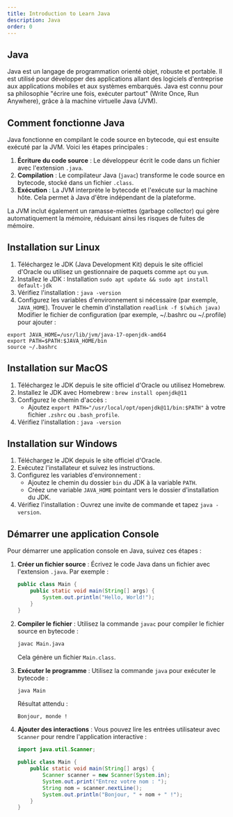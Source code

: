 ```yaml
---
title: Introduction to Learn Java
description: Java
order: 0
---
```

## Java
Java est un langage de programmation orienté objet, robuste et portable. Il est utilisé pour développer des applications allant des logiciels d'entreprise aux applications mobiles et aux systèmes embarqués. Java est connu pour sa philosophie "écrire une fois, exécuter partout" (Write Once, Run Anywhere), grâce à la machine virtuelle Java (JVM).

## Comment fonctionne Java
Java fonctionne en compilant le code source en bytecode, qui est ensuite exécuté par la JVM. Voici les étapes principales :
1. **Écriture du code source** : Le développeur écrit le code dans un fichier avec l'extension `.java`.
2. **Compilation** : Le compilateur Java (`javac`) transforme le code source en bytecode, stocké dans un fichier `.class`.
3. **Exécution** : La JVM interprète le bytecode et l'exécute sur la machine hôte. Cela permet à Java d'être indépendant de la plateforme.

La JVM inclut également un ramasse-miettes (garbage collector) qui gère automatiquement la mémoire, réduisant ainsi les risques de fuites de mémoire.

## Installation sur Linux
1. Téléchargez le JDK (Java Development Kit) depuis le site officiel d'Oracle ou utilisez un gestionnaire de paquets comme `apt` ou `yum`.
2. Installez le JDK :
Installation `sudo apt update && sudo apt install default-jdk`
4. Vérifiez l'installation : `java -version`
5. Configurez les variables d'environnement si nécessaire (par exemple, `JAVA_HOME`). Trouver le chemin d'installation `readlink -f $(which java)`
Modifier le fichier de configuration (par exemple, ~/.bashrc ou ~/.profile) pour ajouter :
```shell
export JAVA_HOME=/usr/lib/jvm/java-17-openjdk-amd64
export PATH=$PATH:$JAVA_HOME/bin
source ~/.bashrc
```

## Installation sur MacOS
1. Téléchargez le JDK depuis le site officiel d'Oracle ou utilisez Homebrew.
2. Installez le JDK avec Homebrew : `brew install openjdk@11`
3. Configurez le chemin d'accès :
   - Ajoutez `export PATH="/usr/local/opt/openjdk@11/bin:$PATH"` à votre fichier `.zshrc` ou `.bash_profile`.
4. Vérifiez l'installation : `java -version`

## Installation sur Windows
1. Téléchargez le JDK depuis le site officiel d'Oracle.
2. Exécutez l'installateur et suivez les instructions.
3. Configurez les variables d'environnement :
   - Ajoutez le chemin du dossier `bin` du JDK à la variable `PATH`.
   - Créez une variable `JAVA_HOME` pointant vers le dossier d'installation du JDK.
4. Vérifiez l'installation : Ouvrez une invite de commande et tapez `java -version`.

## Démarrer une application Console
Pour démarrer une application console en Java, suivez ces étapes :

1. **Créer un fichier source** : Écrivez le code Java dans un fichier avec l'extension `.java`. Par exemple :
   ```java
   public class Main {
       public static void main(String[] args) {
           System.out.println("Hello, World!");
       }
   }
   ```

2. **Compiler le fichier** : Utilisez la commande `javac` pour compiler le fichier source en bytecode :
   ```bash
   javac Main.java
   ```

   Cela génère un fichier `Main.class`.

3. **Exécuter le programme** : Utilisez la commande `java` pour exécuter le bytecode :
   ```bash
   java Main
   ```

   Résultat attendu :
   ```
   Bonjour, monde !
   ```

4. **Ajouter des interactions** : Vous pouvez lire les entrées utilisateur avec `Scanner` pour rendre l'application interactive :
   ```java
   import java.util.Scanner;

   public class Main {
       public static void main(String[] args) {
           Scanner scanner = new Scanner(System.in);
           System.out.print("Entrez votre nom : ");
           String nom = scanner.nextLine();
           System.out.println("Bonjour, " + nom + " !");
       }
   }
   ```
